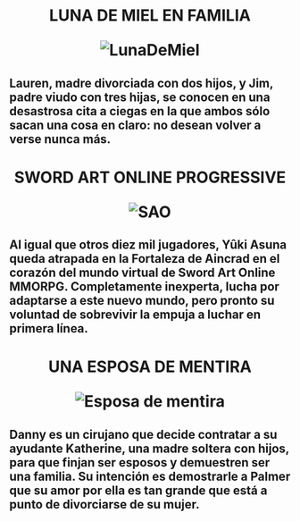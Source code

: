 <h1> <center> LUNA DE MIEL EN FAMILIA


![LunaDeMiel](https://images-na.ssl-images-amazon.com/images/S/pv-target-images/b2c182635cf66e67200e3ae6a2d01c1d71f33c60cfb19b4a7926f97de82b9794._RI_V_TTW_.jpg)

</center>

<h2>

Lauren, madre divorciada con dos hijos, y Jim, padre viudo con tres hijas, se conocen en una desastrosa cita a ciegas en la que ambos sólo sacan una cosa en claro: no desean volver a verse nunca más.

<h1> <center> SWORD ART ONLINE PROGRESSIVE


![SAO](https://somoskudasai.com/wp-content/uploads/2020/11/EmVBeIsW8AMrjpu.jpg)

</center>

<h2>

Al igual que otros diez mil jugadores, Yûki Asuna queda atrapada en la Fortaleza de Aincrad en el corazón del mundo virtual de Sword Art Online MMORPG. Completamente inexperta, lucha por adaptarse a este nuevo mundo, pero pronto su voluntad de sobrevivir la empuja a luchar en primera línea.


<h1> <center> UNA ESPOSA DE MENTIRA 


![Esposa de mentira](https://static.wikia.nocookie.net/doblaje/images/3/35/Get.jpg/revision/latest?cb=20110619045623&path-prefix=es)

</center>

<h2>

 Danny es un cirujano que decide contratar a su ayudante Katherine, una madre soltera con hijos, para que finjan ser esposos y demuestren ser una familia. Su intención es demostrarle a Palmer que su amor por ella es tan grande que está a punto de divorciarse de su mujer.